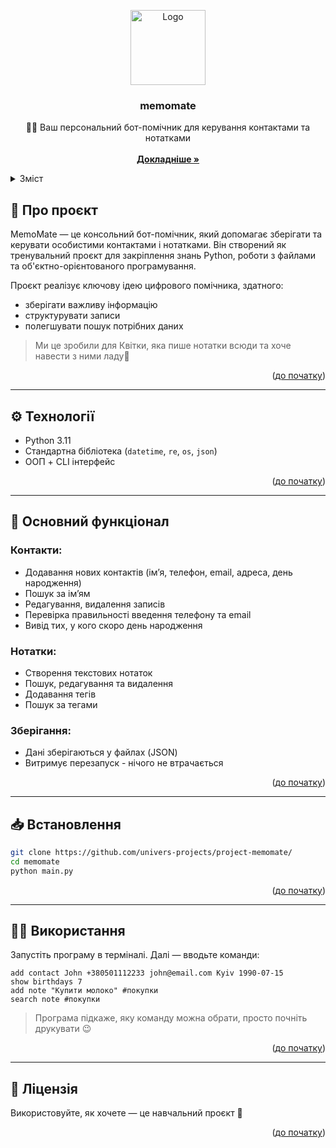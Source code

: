 <a id="readme-top"></a>

<!-- PROJECT LOGO -->
<div align="center">
  <img src="https://drive.google.com/file/d/12aZS8Tw9VPxAuVrjdzUd3hf3GaoSNIkY/view?usp=sharing" alt="Logo" width="120" />
  <h3 align="center">memomate</h3>
  <p align="center">
    👩‍💻 Ваш персональний бот-помічник для керування контактами та нотатками
    <br />
    <br />
    <a href="#about-the-project"><strong>Докладніше »</strong></a>
  </p>
</div>

<!-- TABLE OF CONTENTS -->
<details>
  <summary>Зміст</summary>
  <ol>
    <li><a href="#about-the-project">Про проєкт</a></li>
    <li><a href="#built-with">Технології</a></li>
    <li><a href="#features">Функціонал</a></li>
    <li><a href="#installation">Встановлення</a></li>
    <li><a href="#usage">Використання</a></li>
    <li><a href="#license">Ліцензія</a></li>
  </ol>
</details>

## 📌 Про проєкт

MemoMate — це консольний бот-помічник, який допомагає зберігати та керувати особистими контактами і нотатками. Він створений як тренувальний проєкт для закріплення знань Python, роботи з файлами та об'єктно-орієнтованого програмування.

Проєкт реалізує ключову ідею цифрового помічника, здатного:
- зберігати важливу інформацію
- структурувати записи
- полегшувати пошук потрібних даних

> Ми це зробили для Квітки, яка пише нотатки всюди та хоче навести з ними ладу🌸

<p align="right">(<a href="#readme-top">до початку</a>)</p>

---

## ⚙️ Технології

- Python 3.11
- Стандартна бібліотека (`datetime`, `re`, `os`, `json`)
- ООП + CLI інтерфейс

<p align="right">(<a href="#readme-top">до початку</a>)</p>

---

## 🚀 Основний функціонал

### Контакти:
- Додавання нових контактів (ім’я, телефон, email, адреса, день народження)
- Пошук за ім’ям
- Редагування, видалення записів
- Перевірка правильності введення телефону та email
- Вивід тих, у кого скоро день народження

### Нотатки:
- Створення текстових нотаток
- Пошук, редагування та видалення
- Додавання тегів
- Пошук за тегами

### Зберігання:
- Дані зберігаються у файлах (JSON)
- Витримує перезапуск - нічого не втрачається

<p align="right">(<a href="#readme-top">до початку</a>)</p>

---

## 📥 Встановлення

```bash
git clone https://github.com/univers-projects/project-memomate/
cd memomate
python main.py
```

<p align="right">(<a href="#readme-top">до початку</a>)</p>

---

## 🧑‍💻 Використання

Запустіть програму в терміналі. Далі — вводьте команди:

```plaintext
add contact John +380501112233 john@email.com Kyiv 1990-07-15
show birthdays 7
add note "Купити молоко" #покупки
search note #покупки
```

> Програма підкаже, яку команду можна обрати, просто почніть друкувати 😉

<p align="right">(<a href="#readme-top">до початку</a>)</p>

---

## 📄 Ліцензія

Використовуйте, як хочете — це навчальний проєкт 💙

<p align="right">(<a href="#readme-top">до початку</a>)</p>